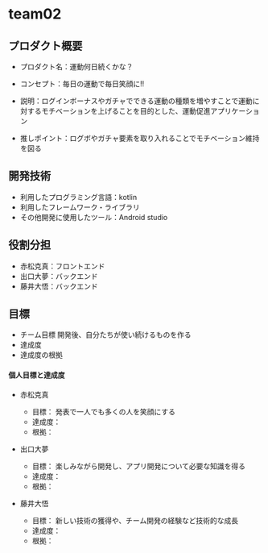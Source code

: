 # team02

## プロダクト概要
- プロダクト名：運動何日続くかな？

- コンセプト：毎日の運動で毎日笑顔に!!

- 説明：ログインボーナスやガチャでできる運動の種類を増やすことで運動に対するモチベーションを上げることを目的とした、運動促進アプリケーション

- 推しポイント：ログボやガチャ要素を取り入れることでモチベーション維持を図る

## 開発技術
- 利用したプログラミング言語：kotlin
- 利用したフレームワーク・ライブラリ
- その他開発に使用したツール：Android studio

## 役割分担
- 赤松克真：フロントエンド
- 出口大夢：バックエンド
- 藤井大悟：バックエンド

## 目標
- チーム目標
開発後、自分たちが使い続けるものを作る
- 達成度
- 達成度の根拠

#### 個人目標と達成度
- 赤松克真
  - 目標：  発表で一人でも多くの人を笑顔にする
  - 達成度： 
  - 根拠：  
  
- 出口大夢
  - 目標：  楽しみながら開発し、アプリ開発について必要な知識を得る
  - 達成度： 
  - 根拠：  
  
- 藤井大悟
  - 目標：  新しい技術の獲得や、チーム開発の経験など技術的な成長
  - 達成度： 
  - 根拠：  

